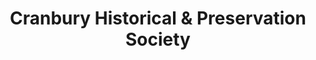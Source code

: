 ---
layout: repo
title: "Cranbury Historical & Preservation Society"
id: 12407
permalink: repos/12407/
---